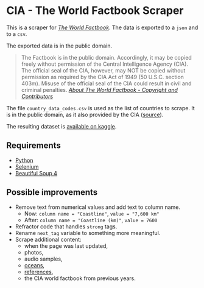 # CIA - The World Factbook Scraper
This is a scraper for [*The World Factbook*](https://www.cia.gov/the-world-factbook/).
The data is exported to a `json` and to a `csv`.

The exported data is in the public domain.
> The Factbook is in the public domain. Accordingly, it may be copied freely without permission of the Central Intelligence Agency (CIA). The official seal of the CIA, however, may NOT be copied without permission as required by the CIA Act of 1949 (50 U.S.C. section 403m). Misuse of the official seal of the CIA could result in civil and criminal penalties.
*[About The World Factbook - Copyright and Contributors](https://www.cia.gov/the-world-factbook/about/copyright-and-contributors/)*

The file `country_data_codes.csv` is used as the list of countries to scrape.
It is in the public domain, as it also provided by the CIA ([source](https://www.cia.gov/the-world-factbook/references/country-data-codes/)).

The resulting dataset is [available on kaggle](https://www.kaggle.com/datasets/lucafrance/the-world-factbook-by-cia).

## Requirements
- [Python](https://www.python.org/)
- [Selenium](https://www.selenium.dev/)
- [Beautiful Soup 4](https://www.crummy.com/software/BeautifulSoup/)

## Possible improvements
- Remove text from numerical values and add text to column name.
    - Now: `column name = "Coastline"`, `value = "7,600 km"`
    - After: `column name = "Coastline (km)"`, `value = 7600`
- Refractor code that handles `strong` tags.
- Rename `next_tag` variable to something more meaningful.
- Scrape additional content:
    - when the page was last updated,
    - photos,
    - audio samples,
    - [oceans](https://www.cia.gov/the-world-factbook/oceans/atlantic-ocean/),
    - [references](https://www.cia.gov/the-world-factbook/references/),
    - the CIA world factbook from previous years.
